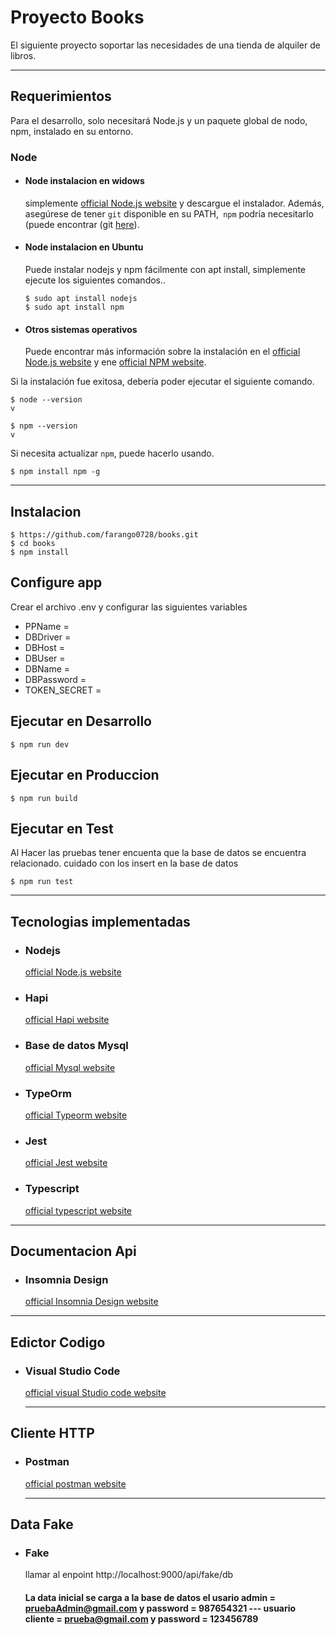 # Proyecto Books

El siguiente proyecto soportar las necesidades de una tienda de alquiler de
libros.

---
## Requerimientos

Para el desarrollo, solo necesitará Node.js y un paquete global de nodo, npm, instalado en su entorno.

### Node
- #### Node instalacion en widows

  simplemente [official Node.js website](https://nodejs.org/) y descargue el instalador.
Además, asegúrese de tener `git` disponible en su PATH,` npm` podría necesitarlo (puede encontrar (git [here](https://git-scm.com/)).

- #### Node instalacion en Ubuntu

  Puede instalar nodejs y npm fácilmente con apt install, simplemente ejecute los siguientes comandos..

      $ sudo apt install nodejs
      $ sudo apt install npm

- #### Otros sistemas operativos
  Puede encontrar más información sobre la instalación en el [official Node.js website](https://nodejs.org/) y ene [official NPM website](https://npmjs.org/).

Si la instalación fue exitosa, debería poder ejecutar el siguiente comando.

    $ node --version
    v

    $ npm --version
    v

Si necesita actualizar `npm`, puede hacerlo usando.
    
    $ npm install npm -g

---

## Instalacion

    $ https://github.com/farango0728/books.git
    $ cd books
    $ npm install

## Configure app

Crear el archivo .env y configurar las siguientes variables

- PPName = 
- DBDriver = 
- DBHost = 
- DBUser = 
- DBName = 
- DBPassword = 
- TOKEN_SECRET = 

## Ejecutar en Desarrollo

    $ npm run dev

## Ejecutar en Produccion

    $ npm run build
    
## Ejecutar en Test
  Al Hacer las pruebas tener encuenta que la base de datos se encuentra relacionado. cuidado con los insert en la base de datos

    $ npm run test

---
## Tecnologias implementadas
- ### Nodejs
  [official Node.js website](https://nodejs.org/)
- ### Hapi
  [official Hapi website](https://hapi.dev/)
- ### Base de datos Mysql
  [official Mysql website](https://www.mysql.com/)
- ### TypeOrm
  [official Typeorm website](https://typeorm.io/)
- ### Jest
  [official Jest website](https://jestjs.io/)
- ### Typescript
  [official typescript website](https://www.typescriptlang.org/)

---
## Documentacion Api
- ### Insomnia Design
  [official Insomnia Design website](https://insomnia.rest/product/design)
---

## Edictor Codigo
- ### Visual Studio Code
  [official visual Studio code website](https://code.visualstudio.com/)
  
  ---

## Cliente HTTP
- ### Postman
  [official postman website](https://www.postman.com/)
  
    ---

## Data Fake
- ### Fake
  llamar al enpoint http://localhost:9000/api/fake/db
  
  #### La data inicial se carga a la base de datos el usario admin = pruebaAdmin@gmail.com y password = 987654321 --- usuario cliente = prueba@gmail.com y password =    123456789
